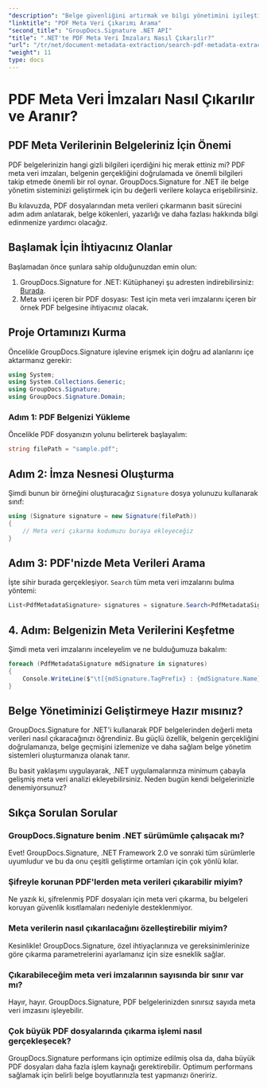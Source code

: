 ```yaml
---
"description": "Belge güvenliğini artırmak ve bilgi yönetimini iyileştirmek için GroupDocs.Signature for .NET'i kullanarak PDF meta veri imzalarını nasıl kolayca çıkaracağınızı keşfedin."
"linktitle": "PDF Meta Veri Çıkarımı Arama"
"second_title": "GroupDocs.Signature .NET API"
"title": ".NET'te PDF Meta Veri İmzaları Nasıl Çıkarılır?"
"url": "/tr/net/document-metadata-extraction/search-pdf-metadata-extraction/"
"weight": 11
type: docs
---
```

# PDF Meta Veri İmzaları Nasıl Çıkarılır ve Aranır?

## PDF Meta Verilerinin Belgeleriniz İçin Önemi

PDF belgelerinizin hangi gizli bilgileri içerdiğini hiç merak ettiniz mi? PDF meta veri imzaları, belgenin gerçekliğini doğrulamada ve önemli bilgileri takip etmede önemli bir rol oynar. GroupDocs.Signature for .NET ile belge yönetim sisteminizi geliştirmek için bu değerli verilere kolayca erişebilirsiniz.

Bu kılavuzda, PDF dosyalarından meta verileri çıkarmanın basit sürecini adım adım anlatarak, belge kökenleri, yazarlığı ve daha fazlası hakkında bilgi edinmenize yardımcı olacağız.

## Başlamak İçin İhtiyacınız Olanlar

Başlamadan önce şunlara sahip olduğunuzdan emin olun:

1. GroupDocs.Signature for .NET: Kütüphaneyi şu adresten indirebilirsiniz: [Burada](https://releases.groupdocs.com/signature/net/).
2. Meta veri içeren bir PDF dosyası: Test için meta veri imzalarını içeren bir örnek PDF belgesine ihtiyacınız olacak.

## Proje Ortamınızı Kurma

Öncelikle GroupDocs.Signature işlevine erişmek için doğru ad alanlarını içe aktarmanız gerekir:

```csharp
using System;
using System.Collections.Generic;
using GroupDocs.Signature;
using GroupDocs.Signature.Domain;
```

### Adım 1: PDF Belgenizi Yükleme

Öncelikle PDF dosyanızın yolunu belirterek başlayalım:

```csharp
string filePath = "sample.pdf";
```

## Adım 2: İmza Nesnesi Oluşturma

Şimdi bunun bir örneğini oluşturacağız `Signature` dosya yolunuzu kullanarak sınıf:

```csharp
using (Signature signature = new Signature(filePath))
{
    // Meta veri çıkarma kodumuzu buraya ekleyeceğiz
}
```

## Adım 3: PDF'nizde Meta Verileri Arama

İşte sihir burada gerçekleşiyor. `Search` tüm meta veri imzalarını bulma yöntemi:

```csharp
List<PdfMetadataSignature> signatures = signature.Search<PdfMetadataSignature>(SignatureType.Metadata);
```

## 4. Adım: Belgenizin Meta Verilerini Keşfetme

Şimdi meta veri imzalarını inceleyelim ve ne bulduğumuza bakalım:

```csharp
foreach (PdfMetadataSignature mdSignature in signatures)
{
    Console.WriteLine($"\t[{mdSignature.TagPrefix} : {mdSignature.Name}] = {mdSignature.Value} ({mdSignature.Type})");
}
```

## Belge Yönetiminizi Geliştirmeye Hazır mısınız?

GroupDocs.Signature for .NET'i kullanarak PDF belgelerinden değerli meta verileri nasıl çıkaracağınızı öğrendiniz. Bu güçlü özellik, belgenin gerçekliğini doğrulamanıza, belge geçmişini izlemenize ve daha sağlam belge yönetim sistemleri oluşturmanıza olanak tanır.

Bu basit yaklaşımı uygulayarak, .NET uygulamalarınıza minimum çabayla gelişmiş meta veri analizi ekleyebilirsiniz. Neden bugün kendi belgelerinizle denemiyorsunuz?

## Sıkça Sorulan Sorular

### GroupDocs.Signature benim .NET sürümümle çalışacak mı?

Evet! GroupDocs.Signature, .NET Framework 2.0 ve sonraki tüm sürümlerle uyumludur ve bu da onu çeşitli geliştirme ortamları için çok yönlü kılar.

### Şifreyle korunan PDF'lerden meta verileri çıkarabilir miyim?

Ne yazık ki, şifrelenmiş PDF dosyaları için meta veri çıkarma, bu belgeleri koruyan güvenlik kısıtlamaları nedeniyle desteklenmiyor.

### Meta verilerin nasıl çıkarılacağını özelleştirebilir miyim?

Kesinlikle! GroupDocs.Signature, özel ihtiyaçlarınıza ve gereksinimlerinize göre çıkarma parametrelerini ayarlamanız için size esneklik sağlar.

### Çıkarabileceğim meta veri imzalarının sayısında bir sınır var mı?

Hayır, hayır. GroupDocs.Signature, PDF belgelerinizden sınırsız sayıda meta veri imzasını işleyebilir.

### Çok büyük PDF dosyalarında çıkarma işlemi nasıl gerçekleşecek?

GroupDocs.Signature performans için optimize edilmiş olsa da, daha büyük PDF dosyaları daha fazla işlem kaynağı gerektirebilir. Optimum performans sağlamak için belirli belge boyutlarınızla test yapmanızı öneririz.